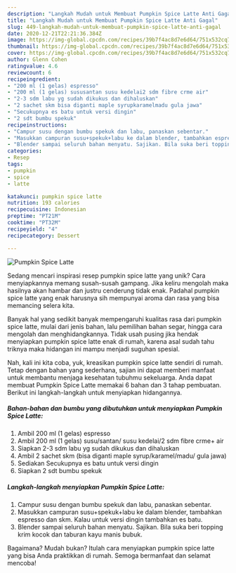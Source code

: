 ```yaml
---
description: "Langkah Mudah untuk Membuat Pumpkin Spice Latte Anti Gagal"
title: "Langkah Mudah untuk Membuat Pumpkin Spice Latte Anti Gagal"
slug: 449-langkah-mudah-untuk-membuat-pumpkin-spice-latte-anti-gagal
date: 2020-12-21T22:21:36.384Z
image: https://img-global.cpcdn.com/recipes/39b7f4ac8d7e6d64/751x532cq70/pumpkin-spice-latte-foto-resep-utama.jpg
thumbnail: https://img-global.cpcdn.com/recipes/39b7f4ac8d7e6d64/751x532cq70/pumpkin-spice-latte-foto-resep-utama.jpg
cover: https://img-global.cpcdn.com/recipes/39b7f4ac8d7e6d64/751x532cq70/pumpkin-spice-latte-foto-resep-utama.jpg
author: Glenn Cohen
ratingvalue: 4.6
reviewcount: 6
recipeingredient:
- "200 ml (1 gelas) espresso"
- "200 ml (1 gelas) sususantan susu kedelai2 sdm fibre crme air"
- "2-3 sdm labu yg sudah dikukus dan dihaluskan"
- "2 sachet skm bisa diganti maple syrupkaramelmadu gula jawa"
- "Secukupnya es batu untuk versi dingin"
- "2 sdt bumbu spekuk"
recipeinstructions:
- "Campur susu dengan bumbu spekuk dan labu, panaskan sebentar."
- "Masukkan campuran susu+spekuk+labu ke dalam blender, tambahkan espresso dan skm. Kalau untuk versi dingin tambahkan es batu."
- "Blender sampai seluruh bahan menyatu. Sajikan. Bila suka beri topping krim kocok dan taburan kayu manis bubuk."
categories:
- Resep
tags:
- pumpkin
- spice
- latte

katakunci: pumpkin spice latte 
nutrition: 193 calories
recipecuisine: Indonesian
preptime: "PT21M"
cooktime: "PT32M"
recipeyield: "4"
recipecategory: Dessert

---
```



![Pumpkin Spice Latte](https://img-global.cpcdn.com/recipes/39b7f4ac8d7e6d64/751x532cq70/pumpkin-spice-latte-foto-resep-utama.jpg)

Sedang mencari inspirasi resep pumpkin spice latte yang unik? Cara menyiapkannya memang susah-susah gampang. Jika keliru mengolah maka hasilnya akan hambar dan justru cenderung tidak enak. Padahal pumpkin spice latte yang enak harusnya sih mempunyai aroma dan rasa yang bisa memancing selera kita.

Banyak hal yang sedikit banyak mempengaruhi kualitas rasa dari pumpkin spice latte, mulai dari jenis bahan, lalu pemilihan bahan segar, hingga cara mengolah dan menghidangkannya. Tidak usah pusing jika hendak menyiapkan pumpkin spice latte enak di rumah, karena asal sudah tahu triknya maka hidangan ini mampu menjadi suguhan spesial.




Nah, kali ini kita coba, yuk, kreasikan pumpkin spice latte sendiri di rumah. Tetap dengan bahan yang sederhana, sajian ini dapat memberi manfaat untuk membantu menjaga kesehatan tubuhmu sekeluarga. Anda dapat membuat Pumpkin Spice Latte memakai 6 bahan dan 3 tahap pembuatan. Berikut ini langkah-langkah untuk menyiapkan hidangannya.

<!--inarticleads1-->

##### Bahan-bahan dan bumbu yang dibutuhkan untuk menyiapkan Pumpkin Spice Latte:

1. Ambil 200 ml (1 gelas) espresso
1. Ambil 200 ml (1 gelas) susu/santan/ susu kedelai/2 sdm fibre crme+ air
1. Siapkan 2-3 sdm labu yg sudah dikukus dan dihaluskan
1. Ambil 2 sachet skm (bisa diganti maple syrup/karamel/madu/ gula jawa)
1. Sediakan Secukupnya es batu untuk versi dingin
1. Siapkan 2 sdt bumbu spekuk




<!--inarticleads2-->

##### Langkah-langkah menyiapkan Pumpkin Spice Latte:

1. Campur susu dengan bumbu spekuk dan labu, panaskan sebentar.
1. Masukkan campuran susu+spekuk+labu ke dalam blender, tambahkan espresso dan skm. Kalau untuk versi dingin tambahkan es batu.
1. Blender sampai seluruh bahan menyatu. Sajikan. Bila suka beri topping krim kocok dan taburan kayu manis bubuk.




Bagaimana? Mudah bukan? Itulah cara menyiapkan pumpkin spice latte yang bisa Anda praktikkan di rumah. Semoga bermanfaat dan selamat mencoba!
